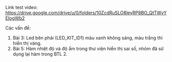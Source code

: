 Link test video: https://drive.google.com/drive/u/0/folders/10ZcdRuSLO8leyRP8BO_QtTWvYEIogWb2

Các vấn đề:
1. Bài 3: Led bên phải (LED_KIT_ID1) màu xanh không sáng, màu trắng thì hiển thị vàng.
2. Bài 5: Hàm nhiệt độ và độ ẩm trong thư viện hiển thị sai số, nhóm đã sử dụng lại hàm trong BTL 2.
